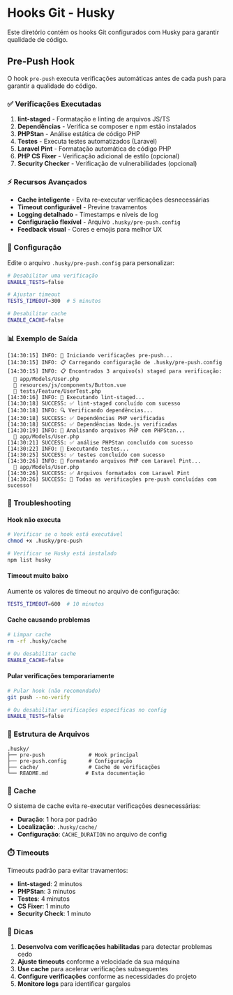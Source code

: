 # Hooks Git - Husky

Este diretório contém os hooks Git configurados com Husky para garantir qualidade de código.

## Pre-Push Hook

O hook `pre-push` executa verificações automáticas antes de cada push para garantir a qualidade do código.

### ✅ Verificações Executadas

1. **lint-staged** - Formatação e linting de arquivos JS/TS
2. **Dependências** - Verifica se composer e npm estão instalados
3. **PHPStan** - Análise estática de código PHP
4. **Testes** - Executa testes automatizados (Laravel)
5. **Laravel Pint** - Formatação automática de código PHP
6. **PHP CS Fixer** - Verificação adicional de estilo (opcional)
7. **Security Checker** - Verificação de vulnerabilidades (opcional)

### ⚡ Recursos Avançados

- **Cache inteligente** - Evita re-executar verificações desnecessárias
- **Timeout configurável** - Previne travamentos
- **Logging detalhado** - Timestamps e níveis de log
- **Configuração flexível** - Arquivo `.husky/pre-push.config`
- **Feedback visual** - Cores e emojis para melhor UX

### 🔧 Configuração

Edite o arquivo `.husky/pre-push.config` para personalizar:

```bash
# Desabilitar uma verificação
ENABLE_TESTS=false

# Ajustar timeout
TESTS_TIMEOUT=300  # 5 minutos

# Desabilitar cache
ENABLE_CACHE=false
```

### 📊 Exemplo de Saída

```
[14:30:15] INFO: 🚀 Iniciando verificações pre-push...
[14:30:15] INFO: 📋 Carregando configuração de .husky/pre-push.config
[14:30:15] INFO: 📋 Encontrados 3 arquivo(s) staged para verificação:
  📄 app/Models/User.php
  📄 resources/js/components/Button.vue
  📄 tests/Feature/UserTest.php
[14:30:16] INFO: 🚀 Executando lint-staged...
[14:30:18] SUCCESS: ✅ lint-staged concluído com sucesso
[14:30:18] INFO: 🔍 Verificando dependências...
[14:30:18] SUCCESS: ✅ Dependências PHP verificadas
[14:30:18] SUCCESS: ✅ Dependências Node.js verificadas
[14:30:19] INFO: 📄 Analisando arquivos PHP com PHPStan...
  📄 app/Models/User.php
[14:30:21] SUCCESS: ✅ análise PHPStan concluído com sucesso
[14:30:22] INFO: 🚀 Executando testes...
[14:30:25] SUCCESS: ✅ testes concluído com sucesso
[14:30:26] INFO: 🎨 Formatando arquivos PHP com Laravel Pint...
  🎨 app/Models/User.php
[14:30:26] SUCCESS: ✅ Arquivos formatados com Laravel Pint
[14:30:26] SUCCESS: 🎉 Todas as verificações pre-push concluídas com sucesso!
```

### 🚨 Troubleshooting

#### Hook não executa
```bash
# Verificar se o hook está executável
chmod +x .husky/pre-push

# Verificar se Husky está instalado
npm list husky
```

#### Timeout muito baixo
Aumente os valores de timeout no arquivo de configuração:
```bash
TESTS_TIMEOUT=600  # 10 minutos
```

#### Cache causando problemas
```bash
# Limpar cache
rm -rf .husky/cache

# Ou desabilitar cache
ENABLE_CACHE=false
```

#### Pular verificações temporariamente
```bash
# Pular hook (não recomendado)
git push --no-verify

# Ou desabilitar verificações específicas no config
ENABLE_TESTS=false
```

### 📁 Estrutura de Arquivos

```
.husky/
├── pre-push              # Hook principal
├── pre-push.config       # Configuração
├── cache/                # Cache de verificações
└── README.md            # Esta documentação
```

### 🔄 Cache

O sistema de cache evita re-executar verificações desnecessárias:

- **Duração**: 1 hora por padrão
- **Localização**: `.husky/cache/`
- **Configuração**: `CACHE_DURATION` no arquivo de config

### ⏱️ Timeouts

Timeouts padrão para evitar travamentos:

- **lint-staged**: 2 minutos
- **PHPStan**: 3 minutos  
- **Testes**: 4 minutos
- **CS Fixer**: 1 minuto
- **Security Check**: 1 minuto

### 🎯 Dicas

1. **Desenvolva com verificações habilitadas** para detectar problemas cedo
2. **Ajuste timeouts** conforme a velocidade da sua máquina
3. **Use cache** para acelerar verificações subsequentes
4. **Configure verificações** conforme as necessidades do projeto
5. **Monitore logs** para identificar gargalos 